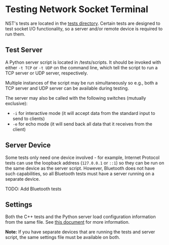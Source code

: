# Testing Network Socket Terminal

NST's tests are located in the [tests directory](/tests). Certain tests are designed to test socket I/O functionality, so a server and/or remote device is required to run them.

## Test Server

A Python server script is located in /tests/scripts. It should be invoked with either `-t TCP` or `-t UDP` on the command line, which tell the script to run a TCP server or UDP server, respectively.

Multiple instances of the script may be run simultaneously so e.g., both a TCP server and UDP server can be available during testing.

The server may also be called with the following switches (mutually exclusive):
- `-i` for interactive mode (it will accept data from the standard input to send to clients)
- `-e` for echo mode (it will send back all data that it receives from the client)

## Server Device

Some tests only need one device involved - for example, Internet Protocol tests can use the loopback address (`127.0.0.1` or `::1`) so they can be run on the same device as the server script. However, Bluetooth does not have such capabilities, so all Bluetooth tests must have a server running on a separate device.

TODO: Add Bluetooth tests

## Settings

Both the C++ tests and the Python server load configuration information from the same file. See [this document](/tests/settings/readme.md) for more information.

**Note:** If you have separate devices that are running the tests and server script, the same settings file must be available on both.
